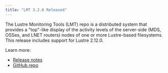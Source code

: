 ```yaml
---
title: "LMT 3.2.6 Released"
---
```


The Lustre Monitoring Tools (LMT) repo is a distributed system that provides a "top"-like display of the activity levels of the server-side (MDS, OSSes, and LNET routers) nodes of one or more Lustre-based filesystems. This release includes support for Lustre 2.12.0.

Learn more:
- [Release notes](github.com/LLNL/lmt/releases/tag/3.2.6)
- [GitHub repo](https://github.com/LLNL/lmt)
